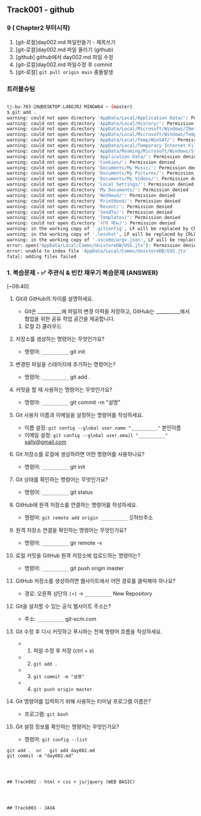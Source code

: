 ## Track001 -  github

### 9 ( Chapter2 부터시작) 
1. [git-로컬]day002.md 파일만들기 - 제목쓰기
2. [git-로컬]day002.md 파일 올리기 (github)
3. [github] github에서 day002.md 파일 수정
4. [git-로컬]day002.md 파일수정 후 commit
5. [git-로컬] `git pull origin main` 충돌발생


### 트러블슈팅
```bash

tj-bu-703-20@DESKTOP-L48OJRJ MINGW64 ~ (master)
$ git add .
warning: could not open directory 'AppData/Local/Application Data/': Permission denied
warning: could not open directory 'AppData/Local/History/': Permission denied
warning: could not open directory 'AppData/Local/Microsoft/Windows/INetCache/Content.IE5/': Permission denied
warning: could not open directory 'AppData/Local/Microsoft/Windows/Temporary Internet Files/': Permission denied
warning: could not open directory 'AppData/Local/Temp/WinSAT/': Permission denied
warning: could not open directory 'AppData/Local/Temporary Internet Files/': Permission denied
warning: could not open directory 'AppData/Roaming/Microsoft/Windows/Start Menu/프로그램/': Permission denied
warning: could not open directory 'Application Data/': Permission denied
warning: could not open directory 'Cookies/': Permission denied
warning: could not open directory 'Documents/My Music/': Permission denied
warning: could not open directory 'Documents/My Pictures/': Permission denied
warning: could not open directory 'Documents/My Videos/': Permission denied
warning: could not open directory 'Local Settings/': Permission denied
warning: could not open directory 'My Documents/': Permission denied
warning: could not open directory 'NetHood/': Permission denied
warning: could not open directory 'PrintHood/': Permission denied
warning: could not open directory 'Recent/': Permission denied
warning: could not open directory 'SendTo/': Permission denied
warning: could not open directory 'Templates/': Permission denied
warning: could not open directory '시작 메뉴/': Permission denied
warning: in the working copy of '.gitconfig', LF will be replaced by CRLF the next time Git touches it
warning: in the working copy of '.lesshst', LF will be replaced by CRLF the next time Git touches it
warning: in the working copy of '.vscode/argv.json', LF will be replaced by CRLF the next time Git touches it
error: open("AppData/Local/Comms/UnistoreDB/USS.jtx"): Permission denied
error: unable to index file 'AppData/Local/Comms/UnistoreDB/USS.jtx'
fatal: adding files failed
```


### 1. 복습문제 - ✅ 주관식 & 빈칸 채우기 복습문제 (ANSWER)
[~09:40]
1. Git과 GitHub의 차이를 설명하세요.  
   - Git은 __________에 파일의 변경 이력을 저장하고, 
     GitHub는 __________에서 협업을 위한 공유 작업 공간을 제공합니다.

   1) 로컬    2) 클라우드

2. 저장소를 생성하는 명령어는 무엇인가요?  
   - 명령어: `__________`
    git init 

3. 변경된 파일을 스테이지에 추가하는 명령어는?  
   - 명령어: `__________`
    git  add .

4. 커밋을 할 때 사용하는 명령어는 무엇인가요?  
   - 명령어: `__________`
   git  commit  -m  "설명"

5. Git 사용자 이름과 이메일을 설정하는 명령어를 작성하세요.  
   - 이름 설정: `git config --global user.name "__________"`  본인이름
   - 이메일 설정: `git config --global user.email "__________"` sally@gmail.com

6. Git 저장소를 로컬에 생성하려면 어떤 명령어를 사용하나요?  
   - 명령어: `__________`
   git init

7. Git 상태를 확인하는 명령어는 무엇인가요?  
   - 명령어: `__________`
   git status


8. GitHub에 원격 저장소를 연결하는 명령어를 작성하세요.  
   - 명령어: `git remote add origin __________`
                                   깃허브주소

9. 원격 저장소 연결을 확인하는 명령어는 무엇인가요?  
   - 명령어: `__________`
   gir remote  -v

10. 로컬 커밋을 GitHub 원격 저장소에 업로드하는 명령어는?  
    - 명령어: `__________`
   git push origin master

11. GitHub 저장소를 생성하려면 웹사이트에서 어떤 경로를 클릭해야 하나요?  
    - 경로: 오른쪽 상단의 `[+]` → `__________`
    New Repository

12. Git을 설치할 수 있는 공식 웹사이트 주소는?  
    - 주소: `__________`
    git-scm.com

13. Git 수정 후 다시 커밋하고 푸시하는 전체 명령어 흐름을 작성하세요.  
    - 1) 파일 수정 후 저장 (ctrl + s)  
    - 2) `git add .`  
    - 3) `git commit -m "설명"`    
    - 4) `git push origin master`

14. Git 명령어를 입력하기 위해 사용하는 터미널 프로그램 이름은?  
    - 프로그램: `git bash`

15. Git 설정 정보를 확인하는 명령어는 무엇인가요?  
    - 명령어: `git config --list`
 
```hint
git add .  or   git add day002.md
git commit -m "day002.md"



 
## Track002 - html + css + js/jquery (WEB BASIC) 



 
## Track003 - JAVA



